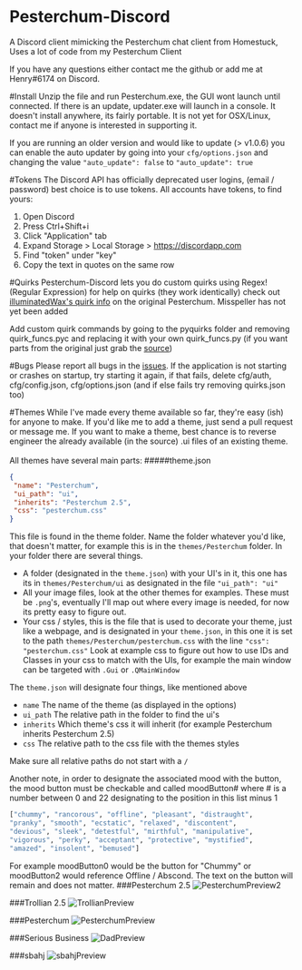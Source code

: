 # Pesterchum-Discord

A Discord client mimicking the Pesterchum chat client from Homestuck, Uses a lot of code from my Pesterchum Client

If you have any questions either contact me the github or add me at Henry#6174 on Discord.

#Install
Unzip the file and run Pesterchum.exe, the GUI wont launch until connected. If there is an update, updater.exe will launch in a console.
It doesn't install anywhere, its fairly portable. It is not yet for OSX/Linux, contact me if anyone is interested in 
supporting it.

If you are running an older version and would like to update (> v1.0.6) you can enable the auto updater
by going into your `cfg/options.json` and changing the value `"auto_update": false` to `"auto_update": true`

#Tokens
The Discord API has officially deprecated user logins, (email / password) best choice is to use tokens. All accounts
have tokens, to find yours:

1. Open Discord
2. Press Ctrl+Shift+i
3. Click "Application" tab
4. Expand Storage > Local Storage > https://discordapp.com
5. Find "token" under "key"
6. Copy the text in quotes on the same row

#Quirks
Pesterchum-Discord lets you do custom quirks using Regex! (Regular Expression) for help on quirks (they work identically) check out
[illuminatedWax's quirk info](https://github.com/illuminatedwax/pesterchum#quirks-1) on the original Pesterchum. Misspeller has not yet been added

Add custom quirk commands by going to the pyquirks folder and removing quirk_funcs.pyc and replacing it with your own quirk_funcs.py
(if you want parts from the original just grab the [source](https://github.com/henry232323/Pesterchum-Discord/blob/master/pyquirks/quirk_funcs.py))

#Bugs
Please report all bugs in the [issues](https://github.com/henry232323/Pesterchum-Discord/issues). 
If the application is not starting or crashes on startup, try starting it again, if that fails, 
delete cfg/auth, cfg/config.json, cfg/options.json (and if else fails try removing quirks.json too)

#Themes
While I've made every theme available so far, they're easy (ish) for anyone to make. If you'd like
me to add a theme, just send a pull request or message me.
If you want to make a theme, best chance is to reverse engineer the already available (in the source) 
.ui files of an existing theme.
 <br /><br />
All themes have several main parts:
#####theme.json
 ```json
{
  "name": "Pesterchum",
  "ui_path": "ui",
  "inherits": "Pesterchum 2.5",
  "css": "pesterchum.css"
}
 ```
 This file is found in the theme folder. Name the folder whatever you'd like, that doesn't matter, 
 for example this is in the `themes/Pesterchum` folder. 
 In your folder there are several things. 
 - A folder (designated in the `theme.json`) with your UI's in it, 
 this one has its in `themes/Pesterchum/ui` as designated in the file `"ui_path": "ui"` 
 - All your image files, look at the other themes for examples. These must be `.png`'s, eventually 
 I'll map out where every image is needed, for now its pretty easy to figure out.
 - Your css / styles, this is the file that is used to decorate your theme, just like a webpage, and
 is designated in your `theme.json`, in this one it is set to the path `themes/Pesterchum/pesterchum.css`
 with the line `"css": "pesterchum.css"` Look at example css to figure out how to use IDs and Classes 
 in your css to match with the UIs, for example the main window can be targeted with `.Gui` or `.QMainWindow`
 
 The `theme.json` will designate four things, like mentioned above
 - `name` The name of the theme (as displayed in the options)
 - `ui_path` The relative path in the folder to find the ui's
 - `inherits` Which theme's css it will inherit (for example Pesterchum inherits Pesterchum 2.5)
 - `css` The relative path to the css file with the themes styles
 
 Make sure all relative paths do not start with a `/` 
 
 Another note, in order to designate the associated mood with the button, the mood button must be 
 checkable and called moodButton# where # is a number between 0 and 22 designating to the position in this list minus 1
 ```python
 ["chummy", "rancorous", "offline", "pleasant", "distraught",
 "pranky", "smooth", "ecstatic", "relaxed", "discontent",
 "devious", "sleek", "detestful", "mirthful", "manipulative",
 "vigorous", "perky", "acceptant", "protective", "mystified",
 "amazed", "insolent", "bemused"]
 ```
 For example moodButton0 would be the button for "Chummy" or moodButton2 would reference Offline / Abscond.
 The text on the button will remain and does not matter.
###Pesterchum 2.5
![PesterchumPreview2](https://raw.githubusercontent.com/henry232323/Pesterchum-Discord/master/resources/pesterchum2.5-preview.png)

###Trollian 2.5
![TrollianPreview](https://raw.githubusercontent.com/henry232323/Pesterchum-Discord/master/resources/trollian2.5-preview.png)

###Pesterchum
![PesterchumPreview](https://raw.githubusercontent.com/henry232323/Pesterchum-Discord/master/resources/pesterchum-preview.png)

###Serious Business
![DadPreview](https://raw.githubusercontent.com/henry232323/Pesterchum-Discord/master/resources/dad-preview.png)

###sbahj
![sbahjPreview](https://raw.githubusercontent.com/henry232323/Pesterchum-Discord/master/resources/sbahj-preview.png)

